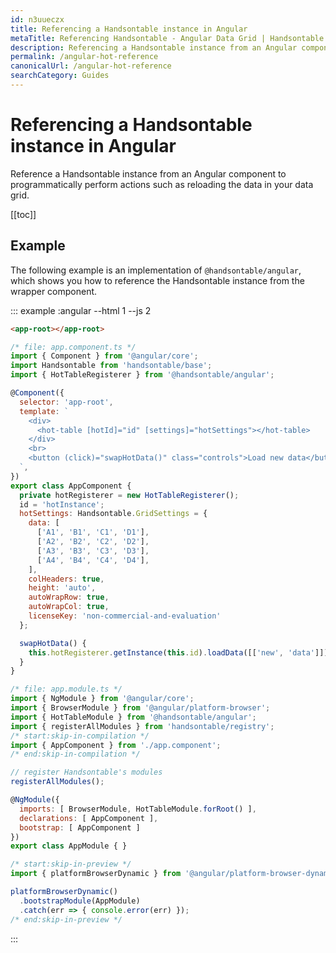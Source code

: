 ```yaml
---
id: n3uueczx
title: Referencing a Handsontable instance in Angular
metaTitle: Referencing Handsontable - Angular Data Grid | Handsontable
description: Referencing a Handsontable instance from an Angular component to programmatically perform actions such as reloading the data in your data grid.
permalink: /angular-hot-reference
canonicalUrl: /angular-hot-reference
searchCategory: Guides
---
```


# Referencing a Handsontable instance in Angular

Reference a Handsontable instance from an Angular component to programmatically perform actions such as reloading the data in your data grid.

[[toc]]

## Example

The following example is an implementation of `@handsontable/angular`, which shows you how to reference the Handsontable instance from the wrapper component.

::: example :angular --html 1 --js 2

```html
<app-root></app-root>
```
```js
/* file: app.component.ts */
import { Component } from '@angular/core';
import Handsontable from 'handsontable/base';
import { HotTableRegisterer } from '@handsontable/angular';

@Component({
  selector: 'app-root',
  template: `
    <div>
      <hot-table [hotId]="id" [settings]="hotSettings"></hot-table>
    </div>
    <br>
    <button (click)="swapHotData()" class="controls">Load new data</button>
  `,
})
export class AppComponent {
  private hotRegisterer = new HotTableRegisterer();
  id = 'hotInstance';
  hotSettings: Handsontable.GridSettings = {
    data: [
      ['A1', 'B1', 'C1', 'D1'],
      ['A2', 'B2', 'C2', 'D2'],
      ['A3', 'B3', 'C3', 'D3'],
      ['A4', 'B4', 'C4', 'D4'],
    ],
    colHeaders: true,
    height: 'auto',
    autoWrapRow: true,
    autoWrapCol: true,
    licenseKey: 'non-commercial-and-evaluation'
  };

  swapHotData() {
    this.hotRegisterer.getInstance(this.id).loadData([['new', 'data']]);
  }
}

/* file: app.module.ts */
import { NgModule } from '@angular/core';
import { BrowserModule } from '@angular/platform-browser';
import { HotTableModule } from '@handsontable/angular';
import { registerAllModules } from 'handsontable/registry';
/* start:skip-in-compilation */
import { AppComponent } from './app.component';
/* end:skip-in-compilation */

// register Handsontable's modules
registerAllModules();

@NgModule({
  imports: [ BrowserModule, HotTableModule.forRoot() ],
  declarations: [ AppComponent ],
  bootstrap: [ AppComponent ]
})
export class AppModule { }

/* start:skip-in-preview */
import { platformBrowserDynamic } from '@angular/platform-browser-dynamic';

platformBrowserDynamic()
  .bootstrapModule(AppModule)
  .catch(err => { console.error(err) });
/* end:skip-in-preview */
```

:::
